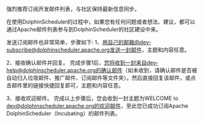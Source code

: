 强烈推荐订阅开发邮件列表，与社区保持最新信息同步。

在使用DolphinScheduler的过程中，如果您有任何问题或者想法、建议，都可以通过Apache邮件列表参与到DolphinScheduler的社区建设中来。

发送订阅邮件也非常简单，步骤如下:
1、用自己的邮箱向dev-subscribe@dolphinscheduler.apache.org发送一封邮件，主题和内容任意。

2、接收确认邮件并回复。 完成步骤1后，您将收到一封来自dev-help@dolphinscheduler.apache.org的确认邮件（如未收到，请确认邮件是否被自动归入垃圾邮件、推广邮件、订阅邮件等文件夹）。然后直接回复该邮件，或点击邮件里的链接快捷回复即可，主题和内容任意。

3、接收欢迎邮件。 完成以上步骤后，您会收到一封主题为WELCOME to dev@dolphinscheduler.apache.org的欢迎邮件，至此您已成功订阅Apache DolphinScheduler（Incubating）的邮件列表。